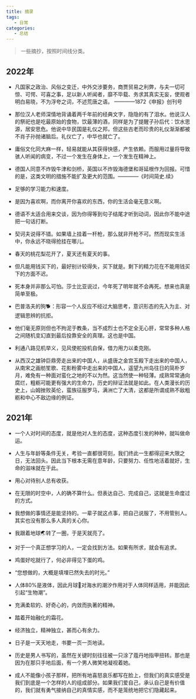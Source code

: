 ```yaml
---
title: 摘录
tags:
   - 日常
categories:
   - 总结
---
```


> 一些摘抄，按照时间线分类。

## 2022年

- 凡国家之政治、风俗之变迁，中外交涉要务，商贾贸易之利弊，与夫一切可惊、可愕、可喜之事，足以新人听闻者，靡不毕载、务求其真实无妄，使观者明白易晓，不为浮夸之词，不述荒唐之语。 ————1872《申报》创刊号

- 那位汉人老师深情地背诵着两千年前的经典文字，隐隐的有了泪水。他说汉人的祭祀也是吃最原始的食物，饮最薄的酒，同样是为了提醒子孙后代：饮水思源，居安思危。他说中华民国是礼仪之邦，但这些古老而珍贵的礼仪渐渐都被不肖子孙抛诸脑后。礼仪亡了，中华也就亡了。

- 庸俗文化同大麻一样，轻易就能从其获得快感，产生依赖。而服用过量将导致骇人听闻的病变，不过一个发生在身体上，一个发生在精神上。

- 德国人同意不炸毁牛津和剑桥，英国以不炸毁海德堡和哥延根作为回报。可惜的是，这类文明的措施不能扩及更大的范围。————《时间简史.续》

- 足够的学习能力和速度。

- 是因为喜欢啊，而你离开你喜欢的东西，你的生活会毫无意义啊。

- 德语不太适合用来交谈，因为你得等到句子结尾才听到动词，因此你不能中途把一句话打断。

- 契诃夫说得不错。如果墙上挂着一杆枪，那么就非开枪不可。然而现实生活中，你永远不晓得抢挂在哪儿。

- 春天的桃花梨花开了，夏天还有夏天的事。

- 但凡能用钱买下的，最好别计较得失，买下就是。剩下的精力花在不能用钱买下的方面不迟。

- 死本身并非那么可怕。莎士比亚说过，今年死了明年就不会再死。想来也真是简单至极。

- 巴普洛夫的狗🐕：形容一个人反应不经过大脑思考，意识形态的先入为主、对逻辑思辨的抗拒。

- 他们毫无原则但也不拘泥于教条，当不成烈士也不定全无心肝，常常多种人格之间随机变幻直到最后投靠安全的真理。这也是中国。

- 利通八路见机举义，见风使舵投机自保，借力用力以柔克刚。

- 从西汉之雄钟巨鼎旁走出来的中国人，从盛唐之金宫玉殿下走出来的中国人，从南宋之画舫笙歌、花影粉雾中走出来的中国人，遥望九州岛往日的简朴岁月，难免有一种面对蛮化之地的不以为然。这当然使一种轻薄。成熟常常通向腐烂，粗粝可能更有强大的生命力，历史的辩证法就是如此。在人类漫长的历史上，山姆挫败英伦，蛮族征服罗马，满洲亡了大清，这都是所谓成熟不敌粗粝和中心不敌边缘的例证。

## 2021年

- 一个人对时间的态度，就是他对人生的态度，这种态度引发的种种，就叫做命运。

- 人生与年龄等条件无关，考验一直都很苛刻，我们终此一生都得迎来大限之日，无法回头。因此当下根本无需在意年龄，只要努力、任性地活着就好，生命的滋味就在于此。

- 用心对待别人总有收获。

- 在无限的时空中，人的确不算什么。但表达自己、完成自己，这就是生命度过的方式。

- 我想做的事情还是能坚持的。一辈子就这点事，把自己说服了，不用管别人。其实也没有那么多人真的关心你。

- 我跟着地球🌏转了一圈，于是天就亮了。

- 对于一个真正想学习的人，一定会找到方法。如果有所求，就会有追求。

- 鸡蛋好吃就行了，何必非得见下蛋的鸡。

- “您想做的，大概是填埋已然失去的时光。”

- 人体80%是液体，因此月球🌙对海水的潮汐作用对于人体同样适用，并能因此引起“生物潮”。

- 充满柔软的、好奇心的，内敛而执著的精神。

- 踏着开始融化的霜花。

- 经济独立，精神独立，甚而心有余力。

- 日子是一天天地走，书要一页一页地读。

- 历史是男人书写的，虽然在关键时刻往往被一只涂了蔻丹地指甲扭转。那也是因为在那只手地后面，有一个男人微笑地凝视着她。

- 成人不能像小孩子那样，把所有地喜怒哀乐都写在脸上，但我们的真实感受是我们到底是一个怎样的人的组成部分。如果我们爱自己，承认自己是有价值的，我们就有勇气接纳自己的真情实感，而不是笼统地把它们隐藏起来。